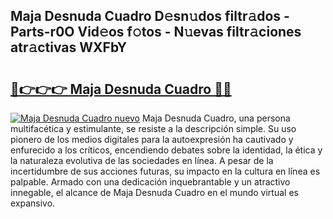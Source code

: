 ## Maja Desnuda Cuadro D𝚎sn𝚞dos filtr𝚊dos - Parts-r0O Vid𝚎os f𝚘tos - N𝚞evas filtr𝚊ciones atr𝚊ctivas WXFbY

# <h2><a href="http://mbe5cch.tromn.icu/?c=Maja+Desnuda+Cuadro">🔗👉👉👉 Maja Desnuda Cuadro 🔗🔗</a></h2>

[![Maja Desnuda Cuadro nuevo](https://i.imgur.com/pEAQMta.gif)](http://mbe5cch.tromn.icu/?c=Maja+Desnuda+Cuadro)
Maja Desnuda Cuadro, una persona multifacética y estimulante, se resiste a la descripción simple. Su uso pionero de los medios digitales para la autoexpresión ha cautivado y enfurecido a los críticos, encendiendo debates sobre la identidad, la ética y la naturaleza evolutiva de las sociedades en línea. A pesar de la incertidumbre de sus acciones futuras, su impacto en la cultura en línea es palpable. Armado con una dedicación inquebrantable y un atractivo innegable, el alcance de Maja Desnuda Cuadro en el mundo virtual es expansivo.
